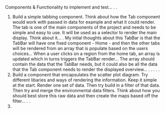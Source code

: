 Components & Functionality to implement and test...
.
.

1. Build a simple tabbing component. Think about how the Tab component would work with passed in data for example and what it could render. The tab is one of the main components of the project and needs to be simple and easy to use. It will be used as a selector to render the main display. Think about it...
   .
   My intial thoughts about this TabBar is that the TabBar will have one fixed component - Home - and then the other tabs will be rendered from an array that is populate based on the users choices...
   When a user clicks on a region from the home tab, an array is updated which in turns triggers the TabBar render... The array should contain the data that the TabBar needs, but it could also be all the data that the Tab component needs to render the displayed overview...
   .
   .
   .
   .
   .
2. Build a component that encapsulates the scatter plot diagram. Try different libaries and ways of rendering the information. Keep it simple at the start. Render one set of data. Then try build in a filter of that data. Then try and merge the environmental data filters. Think about how you should best store this raw data and then create the maps based off the filter...
   .
   .
3.
